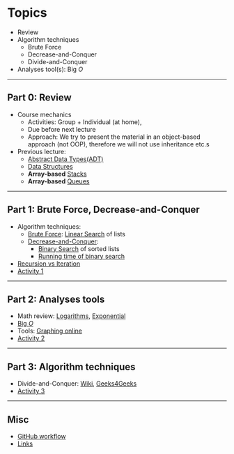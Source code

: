 # Topics

- Review
- Algorithm techniques
  - Brute Force
  - Decrease-and-Conquer
  - Divide-and-Conquer
- Analyses tool(s): Big $O$

---

## Part 0: Review

- Course mechanics
  - Activities: Group + Individual (at home),
  - Due before next lecture
  - Approach: We try to present the material in an object-based approach (not OOP), therefore we will not use inheritance etc.s
- Previous lecture:
  - [Abstract Data Types(ADT)](https://en.wikipedia.org/wiki/Abstract_data_type)
  - [Data Structures](https://en.wikipedia.org/wiki/Data_structure)
  - **Array-based** [Stacks](https://www.softwaretestinghelp.com/stack-in-cpp/)
  - **Array-based** [Queues](https://www.softwaretestinghelp.com/queue-in-cpp/)

---

## Part 1: Brute Force, Decrease-and-Conquer

- Algorithm techniques:
  - [Brute Force](https://www.geeksforgeeks.org/brute-force-approach-and-its-pros-and-cons/): [Linear Search](https://www.softwaretestinghelp.com/searching-algorithms-in-cpp/) of lists
  - [Decrease-and-Conquer](https://www.geeksforgeeks.org/decrease-and-conquer/):
    - [Binary Search](https://www.softwaretestinghelp.com/searching-algorithms-in-cpp/) of sorted lists
    - [Running time of binary search](https://www.khanacademy.org/computing/computer-science/algorithms/binary-search/a/running-time-of-binary-search)
- [Recursion vs Iteration](https://www.geeksforgeeks.org/introduction-to-recursion-data-structure-and-algorithm-tutorials/)
- [Activity 1](./activity1/README.md)

---

## Part 2: Analyses tools

- Math review: [Logarithms](https://www.mathsisfun.com/algebra/logarithms.html), [Exponential](https://en.wikipedia.org/wiki/Wheat_and_chessboard_problem)
- [Big $O$](https://justin.abrah.ms/computer-science/big-o-notation-explained.html)
- Tools: [Graphing online](https://www.mathway.com/graph)
- [Activity 2](./activity2/README.md)

---

## Part 3: Algorithm techniques

- Divide-and-Conquer: [Wiki](https://en.wikipedia.org/wiki/Divide-and-conquer_algorithm), [Geeks4Geeks](https://www.geeksforgeeks.org/introduction-to-divide-and-conquer-algorithm-data-structure-and-algorithm-tutorials/)
- [Activity 3](./activity3/README.md)

---

## Misc

- [GitHub workflow](./github.md)
- [Links](./links.md)
